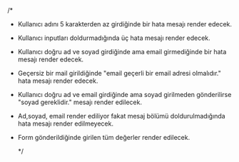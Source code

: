 /\*

- Kullanıcı adını 5 karakterden az girdiğinde bir hata mesajı render edecek.
- Kullanıcı inputları doldurmadığında üç hata mesajı render edecek.
- Kullanıcı doğru ad ve soyad girdiğinde ama email girmediğinde bir hata mesajı render edecek.
- Geçersiz bir mail girildiğinde "email geçerli bir email adresi olmalıdır." hata mesajı render edecek.
- Kullanıcı doğru ad ve email girdiğinde ama soyad girilmeden gönderilirse "soyad gereklidir." mesajı render edilecek.
- Ad,soyad, email render ediliyor fakat mesaj bölümü doldurulmadığında hata mesajı render edilmeyecek.
- Form gönderildiğinde girilen tüm değerler render edilecek.

  \*/
